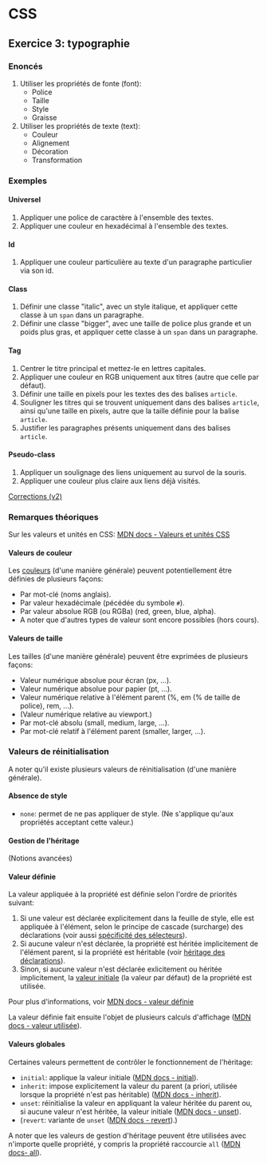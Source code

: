 # CSS

## Exercice 3: typographie

### Enoncés

 1. Utiliser les propriétés de fonte (font):
    - Police
    - Taille
    - Style
    - Graisse
 2. Utiliser les propriétés de texte (text):
    - Couleur
    - Alignement
    - Décoration
    - Transformation

### Exemples

#### Universel
 1. Appliquer une police de caractère à l'ensemble des textes.
 2. Appliquer une couleur en hexadécimal à l'ensemble des textes.

#### Id
 1. Appliquer une couleur particulière au texte d'un paragraphe particulier via son id.

#### Class
 1. Définir une classe "italic", avec un style italique, et appliquer cette classe à un `span` dans un paragraphe.
 2. Définir une classe "bigger", avec une taille de police plus grande et un poids plus gras, et appliquer cette classe à un `span` dans un paragraphe.

#### Tag
 1. Centrer le titre principal et mettez-le en lettres capitales.
 2. Appliquer une couleur en RGB uniquement aux titres (autre que celle par défaut).
 3. Définir une taille en pixels pour les textes des des balises `article`.
 3. Souligner les titres qui se trouvent uniquement dans des balises `article`, ainsi qu'une taille en pixels, autre que la taille définie pour la balise `article`.
 4. Justifier les paragraphes présents uniquement dans des balises `article`.

#### Pseudo-class
 1. Appliquer un soulignage des liens uniquement au survol de la souris.
 2. Appliquer une couleur plus claire aux liens déjà visités.

[Corrections (v2)](./corrections)

### Remarques théoriques

Sur les valeurs et unités en CSS: [MDN docs - Valeurs et unités CSS](https://developer.mozilla.org/fr/docs/Learn/CSS/Building_blocks/Values_and_units)

#### Valeurs de couleur

Les [couleurs](https://developer.mozilla.org/fr/docs/Web/CSS/color_value) (d'une manière générale) peuvent potentiellement être définies de plusieurs façons:
   - Par mot-clé (noms anglais).
   - Par valeur hexadécimale (pécédée du symbole `#`).
   - Par valeur absolue RGB (ou RGBa) (red, green, blue, alpha).
   - A noter que d'autres types de valeur sont encore possibles (hors cours).

#### Valeurs de taille

Les tailles (d'une manière générale) peuvent être exprimées de plusieurs façons:
   - Valeur numérique absolue pour écran (px, ...).
   - Valeur numérique absolue pour papier (pt, ...).
   - Valeur numérique relative à l'élément parent (%, em (% de taille de police), rem, ...).
   - (Valeur numérique relative au viewport.)
   - Par mot-clé absolu (small, medium, large, ...).
   - Par mot-clé relatif à l'élément parent (smaller, larger, ...).

### Valeurs de réinitialisation

A noter qu'il existe plusieurs valeurs de réinitialisation (d'une manière générale).

#### Absence de style

   - `none`: permet de ne pas appliquer de style. (Ne s'applique qu'aux propriétés acceptant cette valeur.)

#### Gestion de l'héritage

(Notions avancées)

#### Valeur définie

La valeur appliquée à la propriété est définie selon l'ordre de priorités suivant:

 1. Si une valeur est déclarée explicitement dans la feuille de style, elle est appliquée à l'élément, selon le principe de cascade (surcharge) des déclarations (voir aussi [spécificité des sélecteurs](https://developer.mozilla.org/fr/docs/Web/CSS/Specificity)).
 2. Si aucune valeur n'est déclarée, la propriété est héritée implicitement de l'élément parent, si la propriété est héritable (voir [héritage des déclarations](https://developer.mozilla.org/fr/docs/Web/CSS/Inheritance)).
 3. Sinon, si aucune valeur n'est déclarée exlicitement ou héritée implicitement, la [valeur initiale](https://developer.mozilla.org/fr/docs/Web/CSS/initial_value) (la valeur par défaut) de la propriété est utilisée.

Pour plus d'informations, voir [MDN docs - valeur définie](https://developer.mozilla.org/fr/docs/Web/CSS/specified_value)

La valeur définie fait ensuite l'objet de plusieurs calculs d'affichage ([MDN docs - valeur utilisée](https://developer.mozilla.org/fr/docs/Web/CSS/used_value)).

#### Valeurs globales

Certaines valeurs permettent de contrôler le fonctionnement de l'héritage:

   - `initial`: applique la valeur initiale ([MDN docs - initial](https://developer.mozilla.org/fr/docs/Web/CSS/initial)).
   - `inherit`: impose explicitement la valeur du parent (a priori, utilisée lorsque la propriété n'est pas héritable) ([MDN docs - inherit](https://developer.mozilla.org/fr/docs/Web/CSS/inherit)).
   - `unset`: réinitialise la valeur en appliquant la valeur héritée du parent ou, si aucune valeur n'est héritée, la valeur initiale ([MDN docs - unset](https://developer.mozilla.org/fr/docs/Web/CSS/unset)).
   - (`revert`: variante de `unset` ([MDN docs - revert](https://developer.mozilla.org/fr/docs/Web/CSS/revert)).)

A noter que les valeurs de gestion d'héritage peuvent être utilisées avec n'importe quelle propriété, y compris la propriété raccourcie `all` ([MDN docs- all](https://developer.mozilla.org/fr/docs/Web/CSS/all)). 

